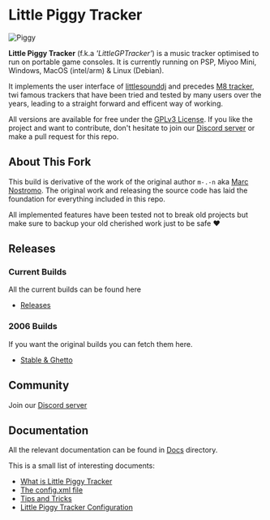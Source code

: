 # Little Piggy Tracker

![Piggy](https://github.com/user-attachments/assets/827fc87f-7751-48ae-9de1-60a5d9a3b5c2)

**Little Piggy Tracker** (f.k.a _'LittleGPTracker'_) is a music tracker optimised to run on portable game consoles. It is currently running on PSP, Miyoo Mini, Windows, MacOS (intel/arm) & Linux (Debian).

It implements the user interface of [littlesounddj](https://www.littlesounddj.com/lsd/index.php) and precedes [M8 tracker](https://www.dirtywave.com), twi famous trackers that have been tried and tested by many users over the years, leading to a straight forward and efficent way of working.

All versions are available for free under the [GPLv3 License](LICENSE). If you like the project and want to contribute, don't hesitate to join our [Discord server](https://discord.gg/e4N2VM7sz6) or make a pull request for this repo.

## About This Fork

This build is derivative of the work of the original 
author `m-.-n` aka [Marc Nostromo](https://github.com/Mdashdotdashn/LittleGPTracker). 
The original work and releasing the source code has laid the foundation for everything included in this repo.

All implemented features have been tested not to break old
projects but make sure to backup your old cherished work
just to be safe &#9829;

## Releases

### Current Builds

All the current builds can be found here

- [Releases](https://github.com/djdiskmachine/LittleGPTracker/releases)

### 2006 Builds

If you want the original builds you can fetch them here.

- [Stable & Ghetto](https://github.com/NinjasCL-archive/LittleGPTracker/releases/tag/v1)

## Community

Join our [Discord server](https://discord.gg/e4N2VM7sz6)

## Documentation

All the relevant documentation can be found in [Docs](docs) directory.

This is a small list of interesting documents:

- [What is Little Piggy Tracker](docs/wiki/What-is-LittlePiggyTracker.md)
- [The config.xml file](docs/wiki/config_xml.md)
- [Tips and Tricks](docs/wiki/tips_and_tricks.md)
- [Little Piggy Tracker Configuration](docs/LittlePiggyTrackerConf.md)
